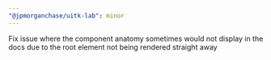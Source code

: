 ```yaml
---
"@jpmorganchase/uitk-lab": minor
---
```


Fix issue where the component anatomy sometimes would not display in the docs due to the root element not being rendered straight away
